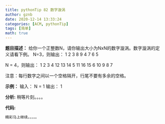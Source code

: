 ```yaml
---
title: pythonTip 82 数字漩涡
author: gznb
date: 2020-12-14 13:33:24
categories: [ACM, pythonTip]
tags: [简单]
math: true
---
```


**题目描述：**
给你一个正整数N，请你输出大小为NxN的数字漩涡。数字漩涡的定义请看下例。
N=3，则输出：
1 2 3
8 9 4
7 6 5

N = 4，则输出：
1  2   3  4
12 13 14  5
11 16 15  6
10  9  8  7

注意：每行数字之间以一个空格隔开，行尾不要有多余的空格。

**示例：**
输入：
N = 1
输出：
1


**分析:**
稍等片刻。。。。

**代码:**
```python
精彩马上继续。。。。。
```
